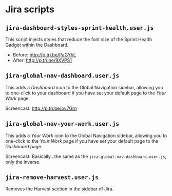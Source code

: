 # Jira scripts

## `jira-dashboard-styles-sprint-health.user.js`

This script injects styles that reduce the font size of the Sprint Health Gadget within the Dashboard.

* Before: http://p.tri.be/PaGYhL
* After: http://p.tri.be/9XVPS1

## `jira-global-nav-dashboard.user.js`

This adds a *Dashboard icon* to the Global Navigation sidebar, allowing you to one-click to your dashboard if you have set your default page to the *Your Work* page.

Screencast: http://p.tri.be/ov7Grn

## `jira-global-nav-your-work.user.js`

This adds a *Your Work* icon to the Global Navigation sidebar, allowing you to one-click to the *Your Work* page if you have set your default page to the *Dashboard* page.

Screencast: Basically...the same as the `jira-global-nav-dashboard.user.js`, only the inverse.

## `jira-remove-harvest.user.js`

Removes the Harvest section in the sidebar of Jira.
